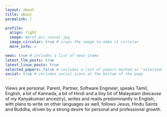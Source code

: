 ```yaml
---
layout: about
title: about
permalink: /

profile:
  align: right
  image: #prof_pic_casual.jpg
  image_circular: true # crops the image to make it circular
  more_info: >

news: true # includes a list of news items
latest_llm_posts: true
latest_linux_posts: true
selected_papers: false # includes a list of papers marked as "selected={true}"
social: true # includes social icons at the bottom of the page
---
```

Views are personal.
Parent, Partner, Software Engineer, speaks Tamil, English, a bit of Kannada, a bit of Hindi and a tiny bit of Malayalam (because of my Kanyakumari ancestry), writes and reads predominantly in English, with plans to write on other languages as well, follows Jesus, Hindu Saints and Buddha, driven by a strong desire for personal and professional growth.

